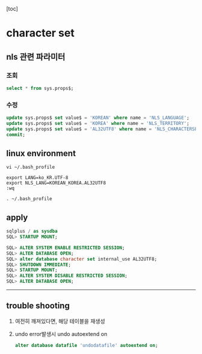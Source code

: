 [toc]

# character set

## nls 관련 파라미터

### 조회

~~~sql
select * from sys.props$;
~~~

### 수정

```sql
update sys.props$ set value$ = 'KOREAN' where name = 'NLS_LANGUAGE';
update sys.props$ set value$ = 'KOREA' where name = 'NLS_TERRITORY';
update sys.props$ set value$ = 'AL32UTF8' where name = 'NLS_CHARACTERSET';
commit; 
```

## linux environment

```shell
vi ~/.bash_profile

export LANG=ko_KR.UTF-8 
export NLS_LANG=KOREAN_KOREA.AL32UTF8
:wq

. ~/.bash_profile
```

## apply

```sql
sqlplus / as sysdba
SQL> STARTUP MOUNT;

SQL> ALTER SYSTEM ENABLE RESTRICTED SESSION;
SQL> ALTER DATABASE OPEN;
SQL> alter database character set internal_use AL32UTF8;
SQL> SHUTDOWN IMMEDIATE;
SQL> STARTUP MOUNT;
SQL> ALTER SYSTEM DISABLE RESTRICTED SESSION;
SQL> ALTER DATABASE OPEN;
```

---

## trouble shooting

1. 여전히 깨져있다면, 해당 테이블을 재생성

2. undo error발생시 undo autoextend on
   ```sql
   alter database datafile 'undodatafile' autoextend on;
   ```

